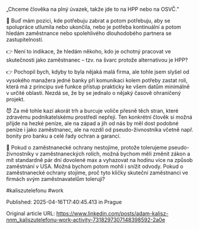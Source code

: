 „Chceme člověka na plný úvazek, takže jde to na HPP nebo na OSVČ.”


🤔 Buď mám pozici, kde potřebuju zabrat a potom potřebuju, aby se spolupráce utlumila nebo ukončila, nebo je potřeba kontinuální a potom hledám zaměstnance nebo spolehlivého dlouhodobého partnera se zastupitelností.


👉 Není to indikace, že hledám někoho, kdo je ochotný pracovat ve skutečnosti jako zaměstnanec – tzv. na švarc protože alternativou je HPP?


👉 Pochopil bych, kdyby to byla nějaká malá firma, ale tohle jsem slyšel od vysokého manažera jedné banky při komunikaci kolem potřeby zastat roli, která má z principu své funkce přístup prakticky ke všem datům minimálně v určité oblasti. Nezdá se, že by se jednalo o nějaký časově ohraničený projekt.


😈 Za mě tohle kazí akorát trh a burcuje voliče přesně těch stran, které zdravému podnikatelskému prostředí nepřejí. Ten konkrétní člověk si možná přijde na hezké peníze, ale na západ a jih od nás by měl dost podobné peníze i jako zaměstnanec, ale na rozdíl od pseudo-živnostníka včetně např. bonity pro banku a celé řady ochran a garancí.


🤔 Pokud o zaměstnanecké ochrany nestojíme, protože tolerujeme pseudo-živnostníky v zaměstnaneckých rolích, možná bychom měli změnit zákon a mít standardně pár dní dovolené max a vyhazovat na hodinu více na způsob zaměstnání v USA. Možná bychom potom mohli i snížit odvody. Pokud o zaměstnanecké ochrany stojíme, proč tyto kličky skuteční zaměstnanci ve firmách svým zaměstnavatelům tolerují?

#kaliszutelefonu #work


Published: 2025-04-16T17:40:45.413 in Prague

Original article URL: https://www.linkedin.com/posts/adam-kalisz-nnm_kaliszutelefonu-work-activity-7318297307148398592-2a0e

